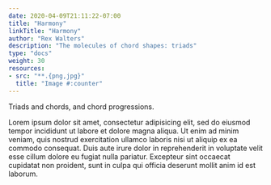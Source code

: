 ```yaml
---
date: 2020-04-09T21:11:22-07:00
title: "Harmony"
linkTitle: "Harmony"
author: "Rex Walters"
description: "The molecules of chord shapes: triads"
type: "docs"
weight: 30
resources:
- src: "**.{png,jpg}"
  title: "Image #:counter"
---
```


Triads and chords, and chord progressions.

Lorem ipsum dolor sit amet, consectetur adipisicing elit, sed do eiusmod tempor incididunt ut labore et dolore magna aliqua. Ut enim ad minim veniam, quis nostrud exercitation ullamco laboris nisi ut aliquip ex ea commodo consequat. Duis aute irure dolor in reprehenderit in voluptate velit esse cillum dolore eu fugiat nulla pariatur. Excepteur sint occaecat cupidatat non proident, sunt in culpa qui officia deserunt mollit anim id est laborum.
